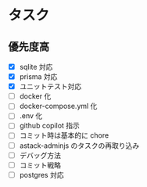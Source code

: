 # タスク

## 優先度高

- [x] sqlite 対応
- [x] prisma 対応
- [x] ユニットテスト対応
- [ ] docker 化
- [ ] docker-compose.yml 化
- [ ] .env 化
- [ ] github copilot 指示
- [ ] コミット時は基本的に chore
- [ ] astack-adminjs のタスクの再取り込み
- [ ] デバッグ方法
- [ ] コミット戦略
- [ ] postgres 対応
